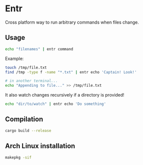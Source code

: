 # Entr

Cross platform way to run arbitrary commands when files change.

## Usage

```bash
echo "filenames" | entr command
```

Example:

```bash
touch /tmp/file.txt
find /tmp -type f -name "*.txt" | entr echo 'Captain! Look!'

# in another terminal...
echo "Appending to file..." >> /tmp/file.txt
```

It also watch changes recursively if a directory is provided!

```bash
echo "dir/to/watch" | entr echo 'Do something'
```

## Compilation

```bash
cargo build --release
```

## Arch Linux installation

```bash
makepkg -sif
```
